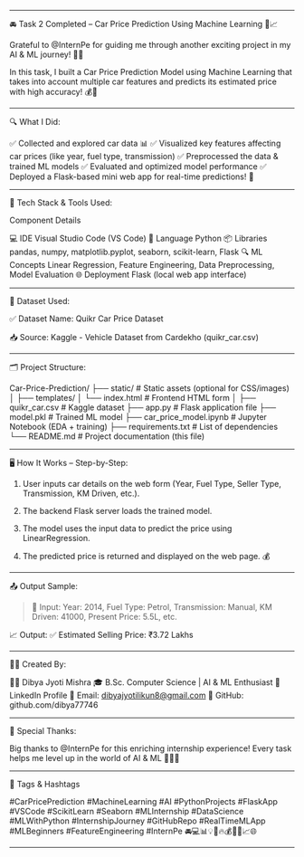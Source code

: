 


---

🚘 Task 2 Completed – Car Price Prediction Using Machine Learning 🤖📈

Grateful to @InternPe for guiding me through another exciting project in my AI & ML journey! 🌟🙏

In this task, I built a Car Price Prediction Model using Machine Learning that takes into account multiple car features and predicts its estimated price with high accuracy! 💰🚗


---

🔍 What I Did:

✅ Collected and explored car data 📊
✅ Visualized key features affecting car prices (like year, fuel type, transmission)
✅ Preprocessed the data & trained ML models
✅ Evaluated and optimized model performance
✅ Deployed a Flask-based mini web app for real-time predictions! 🚀


---

🧰 Tech Stack & Tools Used:

Component	Details

💻 IDE	Visual Studio Code (VS Code)
🐍 Language	Python
📦 Libraries	pandas, numpy, matplotlib.pyplot, seaborn, scikit-learn, Flask
🔍 ML Concepts	Linear Regression, Feature Engineering, Data Preprocessing, Model Evaluation
🌐 Deployment	Flask (local web app interface)



---

📂 Dataset Used:

✅ Dataset Name: Quikr Car Price Dataset

📥 Source: Kaggle - Vehicle Dataset from Cardekho (quikr_car.csv)



---

🗂 Project Structure:

Car-Price-Prediction/
├── static/                       # Static assets (optional for CSS/images)
│
├── templates/
│   └── index.html               # Frontend HTML form
│
├── quikr_car.csv                # Kaggle dataset
├── app.py                       # Flask application file
├── model.pkl                    # Trained ML model
├── car_price_model.ipynb        # Jupyter Notebook (EDA + training)
├── requirements.txt             # List of dependencies
└── README.md                    # Project documentation (this file)


---

🖥 How It Works – Step-by-Step:

1. User inputs car details on the web form (Year, Fuel Type, Seller Type, Transmission, KM Driven, etc.).


2. The backend Flask server loads the trained model.


3. The model uses the input data to predict the price using LinearRegression.


4. The predicted price is returned and displayed on the web page. 💰




---

📤 Output Sample:

> 🔧 Input:
Year: 2014, Fuel Type: Petrol, Transmission: Manual, KM Driven: 41000, Present Price: 5.5L, etc.

📈 Output:
✅ Estimated Selling Price: ₹3.72 Lakhs




---

🧑‍💻 Created By:

👨‍🎓 Dibya Jyoti Mishra
🎓 B.Sc. Computer Science | AI & ML Enthusiast
🔗 LinkedIn Profile
📧 Email: dibyajyotilikun8@gmail.com
📍 GitHub: github.com/dibya77746


---

💬 Special Thanks:

Big thanks to @InternPe for this enriching internship experience!
Every task helps me level up in the world of AI & ML 🚀👨‍💻


---

🔖 Tags & Hashtags

#CarPricePrediction #MachineLearning #AI #PythonProjects
#FlaskApp #VSCode #ScikitLearn #Seaborn #MLInternship
#DataScience #MLWithPython #InternshipJourney #GitHubRepo
#RealTimeMLApp #MLBeginners #FeatureEngineering #InternPe
🚘💻📊💡🧠🔥💰🧪🎯📈🌐


---









